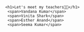 
    <h1>Let's meet my teachers👩‍🏫</h1>
     <span>Vandana Kumar</span>
     <span>Vinita Shark</span>
     <span>Esther Anand</span>
     <span>Seema Kumar</span>
